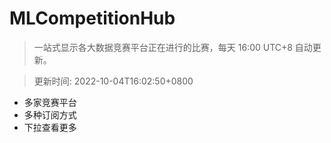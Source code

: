 # MLCompetitionHub

> 一站式显示各大数据竞赛平台正在进行的比赛，每天 16:00 UTC+8 自动更新。
  
> 更新时间: 2022-10-04T16:02:50+0800 

* 多家竞赛平台
* 多种订阅方式
* 下拉查看更多
